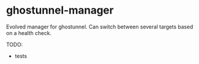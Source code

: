 ghostunnel-manager
==================

Evolved manager for ghostunnel.
Can switch between several targets based on a health check.

TODO:
* tests

